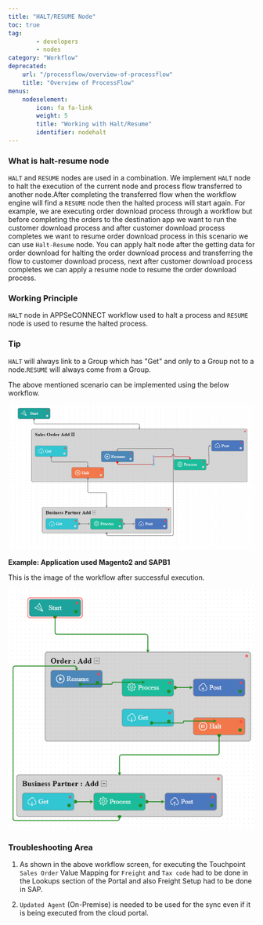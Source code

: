 ```yaml
---
title: "HALT/RESUME Node"
toc: true
tag: 
        - developers
        - nodes
category: "Workflow"
deprecated: 
    url: "/processflow/overview-of-processflow"
    title: "Overview of ProcessFlow"
menus: 
    nodeselement:
        icon: fa fa-link
        weight: 5
        title: "Working with Halt/Resume" 
        identifier: nodehalt
---
```

### What is halt-resume node

`HALT` and `RESUME` nodes are used in a combination. We implement `HALT` node to halt the execution 
of the current node and process flow transferred to another node.After completing the transferred flow 
when the workflow engine will find a `RESUME` node then the halted process will start again. For example,
 we are executing order download process through a workflow but before completing the orders to the destination
 app we want to run the customer download process and after customer download process completes we want to resume order
 download process in this scenario we can use `Halt-Resume` node. You can apply halt node after the getting data
 for order download for halting the order download process and transferring the flow to customer download process, 
next after customer download process completes we can apply a resume node to resume the order download process.

### Working Principle

`HALT` node in APPSeCONNECT workflow used to halt a process and `RESUME` node is used to resume the halted process.

### Tip

`HALT` will always link to a Group which has "Get" and only to a Group not to a node.`RESUME`  will always come from a Group.

The above mentioned scenario can be implemented using the below workflow.

![Halt](/staticfiles/workflow-management/media/HaltResume/Halt.png)

**Example: Application used Magento2 and SAPB1**

This is the image of the workflow after successful execution.

![Halt-Run](/staticfiles/workflow-management/media/HaltResume/Halt-Run.png)

### Troubleshooting Area 

1. As shown in the above workflow screen, for executing the Touchpoint `Sales Order` Value Mapping for `Freight` and `Tax code` had to be done in the Lookups section 
of the Portal and also Freight Setup had to be done in SAP.

2. `Updated Agent` (On-Premise) is needed to be used for the sync even if it is being executed from the cloud portal. 



